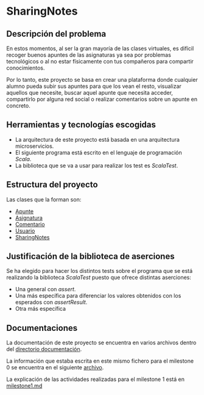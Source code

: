 # SharingNotes

## Descripción del problema

En estos momentos, al ser la gran mayoría de las clases virtuales, es difícil recoger buenos apuntes de las asignaturas ya sea por problemas tecnológicos o al no estar físicamente con tus compañeros para compartir conocimientos.

Por lo tanto, este proyecto se basa en crear una plataforma donde cualquier alumno pueda subir sus apuntes para que los vean el resto, visualizar aquellos que necesite, buscar aquel apunte que necesita acceder, compartirlo por alguna red social o realizar comentarios sobre un apunte en concreto.

## Herramientas y tecnologías escogidas

* La arquitectura de este proyecto está basada en una arquitectura microservicios.
* El siguiente programa está escrito en el lenguaje de programación *Scala*.
* La biblioteca que se va a usar para realizar los test es *ScalaTest*.

## Estructura del proyecto

Las clases que la forman son:

* [Apunte](https://github.com/mjls130598/SharingNotes/blob/master/src/SharingNotes/src/main/scala/Apunte.scala)
* [Asignatura](https://github.com/mjls130598/SharingNotes/blob/master/src/SharingNotes/src/main/scala/Asignatura.scala)
* [Comentario](https://github.com/mjls130598/SharingNotes/blob/master/src/SharingNotes/src/main/scala/Comentario.scala)
* [Usuario](https://github.com/mjls130598/SharingNotes/blob/master/src/SharingNotes/src/main/scala/Usuario.scala)
* [SharingNotes](https://github.com/mjls130598/SharingNotes/blob/master/src/SharingNotes/src/main/scala/SharingNotes.scala)

## Justificación de la biblioteca de aserciones

Se ha elegido para hacer los distintos tests sobre el programa que se está realizando la biblioteca *ScalaTest* puesto que ofrece distintas aserciones:

* Una general con *assert*.
* Una más específica para diferenciar los valores obtenidos con los esperados con *assertResult*.
* Otra más específica

## Documentaciones

La documentación de este proyecto se encuentra en varios archivos dentro del [directorio documentación](https://github.com/mjls130598/SharingNotes/tree/master/documentacion).

La información que estaba escrita en este mismo fichero para el milestone 0 se encuentra en el siguiente [archivo](https://github.com/mjls130598/SharingNotes/blob/master/documentacion/milestone0.md).

La explicación de las actividades realizadas para el milestone 1 está en [milestone1.md](https://github.com/mjls130598/SharingNotes/blob/master/documentacion/milestone1.md)
